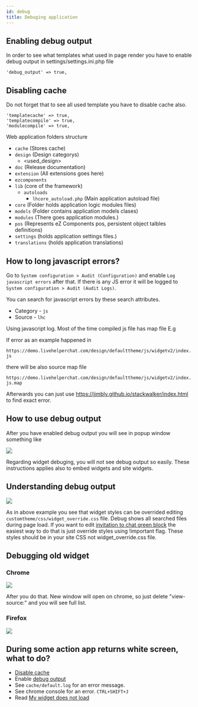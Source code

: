 ```yaml
---
id: debug
title: Debuging application
---
```


## Enabling debug output

In order to see what templates what used in page render you have to enable debug output in settings/settings.ini.php file

```
'debug_output' => true,
```

## Disabling cache

Do not forget that to see all used template you have to disable cache also. 

```
'templatecache' => true,
'templatecompile' => true,
'modulecompile' => true,
```

Web application folders structure 

* `cache` (Stores cache)
* `design` (Design categorys)
    * <used_design>
* `doc` (Release documentation)
* `extension` (All extensions goes here)
* `ezcomponents`
* `lib` (core of the framework)
    * `autoloads`
        * `lhcore_autoload.php` (Main application autoload file)
* `core` (Folder holds application logic modules files)
* `models` (Folder contains application models clases)
* `modules` (There goes application modules.)
* `pos` (Represents eZ Components pos, persistent object talbles definitions)
* `settings` (holds application settings files.)
* `translations` (holds application translations)

## How to long javascript errors?

Go to `System configuration > Audit (Configuration)` and enable `Log javascript errors` after that. If there is any JS error it will be logged to `System configuration > Audit (Audit Logs)`. 

You can search for javascript errors by these search attributes.

 * Category - `js`
 * Source - `lhc`

Using javascript log. Most of the time compiled js file has map file E.g 

If error as an example happened in

`https://demo.livehelperchat.com/design/defaulttheme/js/widgetv2/index.js`

there will be also source map file 

`https://demo.livehelperchat.com/design/defaulttheme/js/widgetv2/index.js.map`

Afterwards you can just use https://jimbly.github.io/stackwalker/index.html to find exact error.

## How to use debug output

After you have enabled debug output you will see in popup window something like

![](https://livehelperchat.com/var/media/images/used-templates.png)

Regarding widget debuging, you will not see debug output so easily. These instructions applies also to embed widgets and site widgets.

## Understanding debug output

![](https://livehelperchat.com/var/media/images/css-override.png)

As in above example you see that widget styles can be overrided editing `customtheme/css/widget_override.css` file. Debug shows all searched files during page load. If you want to edit [invitation to chat green block](https://livehelperchat.com/need-help-tool-tip-configuration-280a.html) the easiest way to do that is just override styles using !important flag. These styles should be in your site CSS not widget_override.css file.


## Debugging old widget

### Chrome

![](https://livehelperchat.com/var/media/images/debug-widget.png)

After you do that. New window will open on chrome, so just delete "view-source:" and you will see full list.

### Firefox

![](https://livehelperchat.com/var/media/images/ff.png)

## During some action app returns white screen, what to do?

* [Disable cache](#disabling-cache)
* Enable [debug output](#enabling-debug-output)
* See `cache/default.log` for an error message.
* See chrome console for an error. `CTRL+SHIFT+J`
* Read [My widget does not load](install.md/#my-widget-does-not-load)
